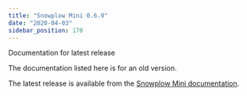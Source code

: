 ```yaml
---
title: "Snowplow Mini 0.6.0"
date: "2020-04-03"
sidebar_position: 170
---
```


Documentation for latest release

The documentation listed here is for an old version.

The latest release is available from the [Snowplow Mini documentation](/docs/migrated/pipeline-components-and-applications/snowplow-mini/).
